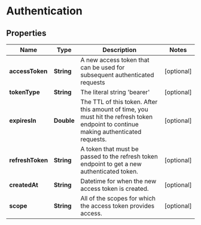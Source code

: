 

# Authentication



## Properties

| Name | Type | Description | Notes |
|------------ | ------------- | ------------- | -------------|
|**accessToken** | **String** | A new access token that can be used for subsequent authenticated requests |  [optional] |
|**tokenType** | **String** | The literal string &#39;bearer&#39; |  [optional] |
|**expiresIn** | **Double** | The TTL of this token. After this amount of time, you must hit the refresh token endpoint to continue making authenticated requests. |  [optional] |
|**refreshToken** | **String** | A token that must be passed to the refresh token endpoint to get a new authenticated token. |  [optional] |
|**createdAt** | **String** | Datetime for when the new access token is created. |  [optional] |
|**scope** | **String** | All of the scopes for which the access token provides access. |  [optional] |




